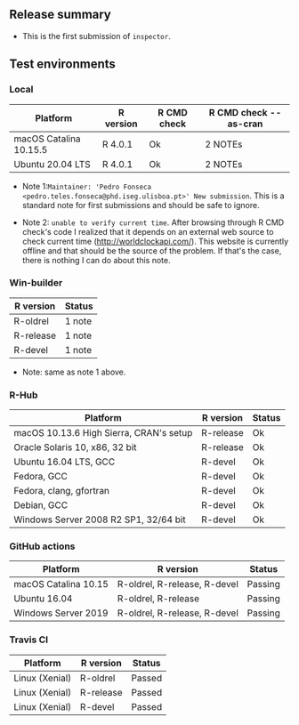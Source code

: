 
## Release summary

* This is the first submission of `inspector`.

## Test environments

### Local 

| Platform               | R version | R CMD check | R CMD check --as-cran |
| -----                  | -----     | -----       | -----                 |
| macOS Catalina 10.15.5 | R 4.0.1   | Ok          | 2 NOTEs               |
| Ubuntu 20.04 LTS       | R 4.0.1   | Ok          | 2 NOTEs               |

* Note 1:`Maintainer: 'Pedro Fonseca <pedro.teles.fonseca@phd.iseg.ulisboa.pt>'
New submission`. This is a standard note for first submissions and should be safe to ignore.

* Note 2: `unable to verify current time`. After browsing through R CMD check's code I realized that it depends on an external web source to check current time (http://worldclockapi.com/). This website is currently offline and that should be the source of the problem. If that's the case, there is nothing I can do about this note. 

### Win-builder

| R version  | Status |
| -----      | -----  |
| R-oldrel   | 1 note |
| R-release  | 1 note |
| R-devel    | 1 note |

* Note: same as note 1 above.

### R-Hub

| Platform                                | R version | Status |
| -----                                   | -----     | -----  |
| macOS 10.13.6 High Sierra, CRAN's setup | R-release | Ok     |
| Oracle Solaris 10, x86, 32 bit          | R-release | Ok     |
| Ubuntu 16.04 LTS, GCC                   | R-devel   | Ok     |
| Fedora, GCC                             | R-devel   | Ok     |
| Fedora, clang, gfortran                 | R-devel   | Ok     |
| Debian, GCC                             | R-devel   | Ok     |
| Windows Server 2008 R2 SP1, 32/64 bit   | R-devel   | Ok     |

### GitHub actions

| Platform             | R version                     | Status  |
| -----                | -----                         | -----   |
| macOS Catalina 10.15 | R-oldrel, R-release, R-devel  | Passing |
| Ubuntu 16.04         | R-oldrel, R-release           | Passing |
| Windows Server 2019  | R-oldrel, R-release, R-devel  | Passing |

### Travis CI

| Platform             | R version  | Status |
| -----                | -----      | -----  |
| Linux (Xenial)       | R-oldrel   | Passed |
| Linux (Xenial)       | R-release  | Passed |
| Linux (Xenial)       | R-devel    | Passed |




